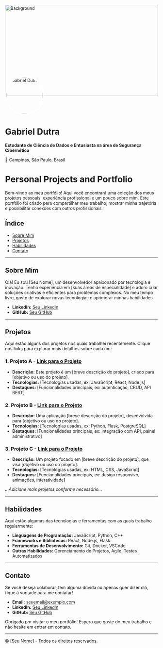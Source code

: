 <!-- Banner de Fundo -->
<img src="https://media.licdn.com/dms/image/v2/D4E16AQFxAQHoxQmq6w/profile-displaybackgroundimage-shrink_350_1400/profile-displaybackgroundimage-shrink_350_1400/0/1719354406463?e=1733961600&v=beta&t=SPUztuTiGKKWeEHkbGfSGljAo_cb2sNuUZmz14ux58k" alt="Background" style="width:100%; height:300px; object-fit:cover;">

<!-- Foto de Perfil e Informações -->
<p align="left">
  <img src="https://media.licdn.com/dms/image/v2/D4E03AQG8Zs47HC0Bew/profile-displayphoto-shrink_800_800/profile-displayphoto-shrink_800_800/0/1718231760894?e=1733961600&v=beta&t=gCoabjw99nQ7yo8QTmoVLlxMVt32tQfStIOOJsxo7fU" alt="Gabriel Dutra" width="120" height="120" style="border-radius:50%; border: 4px solid white; margin-top:-80px;">
</p>

# Gabriel Dutra
**Estudante de Ciência de Dados e Entusiasta na área de Segurança Cibernética**

📍 Campinas, São Paulo, Brasil


# Personal Projects and Portfolio

Bem-vindo ao meu portfólio! Aqui você encontrará uma coleção dos meus projetos pessoais, experiência profissional e um pouco sobre mim. Este portfólio foi criado para compartilhar meu trabalho, mostrar minha trajetória e possibilitar conexões com outros profissionais.

## Índice
- [Sobre Mim](#sobre-mim)
- [Projetos](#projetos)
- [Habilidades](#habilidades)
- [Contato](#contato)

---

## Sobre Mim
Olá! Eu sou [Seu Nome], um desenvolvedor apaixonado por tecnologia e inovação. Tenho experiência em [suas áreas de especialidade] e adoro criar soluções criativas e eficientes para problemas complexos. No meu tempo livre, gosto de explorar novas tecnologias e aprimorar minhas habilidades.

- **LinkedIn:** [Seu LinkedIn](https://linkedin.com)
- **GitHub:** [Seu GitHub](https://github.com/seuusuario)

---

## Projetos

Aqui estão alguns dos projetos nos quais trabalhei recentemente. Clique nos links para explorar mais detalhes sobre cada um:

### 1. Projeto A - [Link para o Projeto](https://github.com/seuusuario/projeto-a)
   - **Descrição:** Este projeto é um [breve descrição do projeto], criado para [objetivo ou uso do projeto].
   - **Tecnologias:** [Tecnologias usadas, ex: JavaScript, React, Node.js]
   - **Destaques:** [Funcionalidades principais, ex: autenticação, CRUD, API REST]

### 2. Projeto B - [Link para o Projeto](https://github.com/seuusuario/projeto-b)
   - **Descrição:** Uma aplicação [breve descrição do projeto], desenvolvida para [objetivo ou uso do projeto].
   - **Tecnologias:** [Tecnologias usadas, ex: Python, Flask, PostgreSQL]
   - **Destaques:** [Funcionalidades principais, ex: integração com API, painel administrativo]

### 3. Projeto C - [Link para o Projeto](https://github.com/seuusuario/projeto-c)
   - **Descrição:** Um projeto focado em [breve descrição do projeto], que visa [objetivo ou uso do projeto].
   - **Tecnologias:** [Tecnologias usadas, ex: HTML, CSS, JavaScript]
   - **Destaques:** [Funcionalidades principais, ex: design responsivo, animações, interatividade]

*...Adicione mais projetos conforme necessário...*

---

## Habilidades
Aqui estão algumas das tecnologias e ferramentas com as quais trabalho regularmente:

- **Linguagens de Programação:** JavaScript, Python, C++
- **Frameworks e Bibliotecas:** React, Node.js, Flask
- **Ferramentas de Desenvolvimento:** Git, Docker, VSCode
- **Outras Habilidades:** Gerenciamento de Projetos, Agile, Testes Automatizados

---

## Contato

Se você deseja colaborar, tem alguma dúvida ou apenas quer dizer olá, fique à vontade para me contatar! 

- **Email:** [seuemail@exemplo.com](mailto:seuemail@exemplo.com)
- **LinkedIn:** [Seu LinkedIn](https://linkedin.com)
- **GitHub:** [Seu GitHub](https://github.com/seuusuario)

Obrigado por visitar o meu portfólio! Espero que goste do meu trabalho e não hesite em entrar em contato. 

---

© [Seu Nome] - Todos os direitos reservados.
